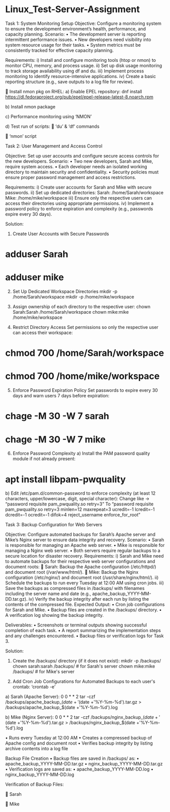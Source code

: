 # Linux_Test-Server-Assignment

Task 1: System Monitoring Setup
	Objective: Configure a monitoring system to ensure the development environment’s health, performance, and capacity planning.
Scenario:
•	The development server is reporting intermittent performance issues.
•	New developers need visibility into system resource usage for their tasks.
•	System metrics must be consistently tracked for effective capacity planning.

Requirements:
i)	Install and configure monitoring tools (htop or nmon) to monitor CPU, memory, and process usage.
ii)	Set up disk usage monitoring to track storage availability using df and du.
iii)	Implement process monitoring to identify resource-intensive applications.
iv)	Create a basic reporting structure (e.g., save outputs to a log file for review).

	Install nmon pkg on RHEL:
a)	Enable EPEL repository: 
dnf install https://dl.fedoraproject.org/pub/epel/epel-release-latest-8.noarch.rpm
 
b)	Install nmon package
 
c)	Performance monitoring using ‘NMON’
 
 

d)	Test run of scripts:
	‘du’ & ‘df’ commands
 

	‘nmon’ script 
 


Task 2: User Management and Access Control
	
Objective: Set up user accounts and configure secure access controls for the new developers.
Scenario:
•	Two new developers, Sarah and Mike, require system access.
•	Each developer needs an isolated working directory to maintain security and confidentiality.
•	Security policies must ensure proper password management and access restrictions.

Requirements:
i)	Create user accounts for Sarah and Mike with secure passwords.
ii)	Set up dedicated directories: 
		Sarah: /home/Sarah/workspace
		Mike: /home/mike/workspace
iii)	Ensure only the respective users can access their directories using appropriate permissions.
iv)	Implement a password policy to enforce expiration and complexity (e.g., passwords expire every 30 days).
	
Solution:
1)	Create User Accounts with Secure Passwords
# adduser Sarah
# adduser mike

 

2)	Set Up Dedicated Workspace Directories
mkdir -p /home/Sarah/workspace
mkdir -p /home/mike/workspace

3)	Assign ownership of each directory to the respective user:
chown Sarah:Sarah /home/Sarah/workspace
chown mike:mike /home/mike/workspace

4)	Restrict Directory Access
Set permissions so only the respective user can access their workspace:
# chmod 700 /home/Sarah/workspace
# chmod 700 /home/mike/workspace

5)	 Enforce Password Expiration Policy
Set passwords to expire every 30 days and warn users 7 days before expiration:
# chage -M 30 -W 7 sarah
# chage -M 30 -W 7 mike
 
6)	 Enforce Password Complexity
a)	Install the PAM password quality module if not already present:
#  apt install libpam-pwquality
b)	Edit /etc/pam.d/common-password to enforce complexity (at least 12 characters, upper/lowercase, digit, special character):
Change like -> “password requisite pam_pwquality.so retry=3”
To
“password requisite pam_pwquality.so retry=3 minlen=12 maxrepeat=3 ucredit=-1 lcredit=-1 dcredit=-1 ocredit=-1 difok=4 reject_username enforce_for_root”

 
 


Task 3: Backup Configuration for Web Servers
	
Objective: Configure automated backups for Sarah’s Apache server and Mike’s Nginx server to ensure data integrity and recovery.
Scenario:
•	Sarah is responsible for managing an Apache web server.
•	Mike is responsible for managing a Nginx web server. 
•	Both servers require regular backups to a secure location for disaster recovery.
Requirements:
i)	Sarah and Mike need to automate backups for their respective web server configurations and document roots: 
	Sarah: Backup the Apache configuration (/etc/httpd/) and document root (/var/www/html/).
	Mike: Backup the Nginx configuration (/etc/nginx/) and document root (/usr/share/nginx/html/).
ii)	Schedule the backups to run every Tuesday at 12:00 AM using cron jobs.
iii)	Save the backups as compressed files in /backups/ with filenames including the server name and date (e.g., apache_backup_YYYY-MM-DD.tar.gz).
iv)	Verify the backup integrity after each run by listing the contents of the compressed file.
Expected Output:
•	Cron job configurations for Sarah and Mike.
•	Backup files are created in the /backups/ directory.
•	A verification log showing the backup integrity.

Deliverables:
•	Screenshots or terminal outputs showing successful completion of each task.
•	A report summarizing the implementation steps and any challenges encountered.
•	Backup files or verification logs for Task 3.


Solution:

1)	Create the /backups/ directory (if it does not exist):
mkdir -p /backups/
chown sarah:sarah /backups/   # for Sarah's server
chown mike:mike /backups/     # for Mike's server

 

2)	Add Cron Job Configurations for Automated Backups to each user's crontab: ‘crontab -e’

a)	Sarah (Apache Server):
0 0 * * 2 tar -czf /backups/apache_backup_$(date +'%Y-%m-%d').tar.gz /etc/httpd/ /var/www/html/ && tar -tzf /backups/apache_backup_$(date +'%Y-%m-%d').tar.gz > /backups/apache_backup_$(date +'%Y-%m-%d').log

 

b)	Mike (Nginx Server):
0 0 * * 2 tar -czf /backups/nginx_backup_$(date +'%Y-%m-%d').tar.gz /etc/nginx/ /usr/share/nginx/html/ && tar -tzf /backups/nginx_backup_$(date +'%Y-%m-%d').tar.gz > /backups/nginx_backup_$(date +'%Y-%m-%d').log

 

•	Runs every Tuesday at 12:00 AM
•	Creates a compressed backup of Apache config and document root
•	Verifies backup integrity by listing archive contents into a log file

Backup File Creation
•	Backup files are saved in /backups/ as:
•	apache_backup_YYYY-MM-DD.tar.gz
•	nginx_backup_YYYY-MM-DD.tar.gz
•	Verification logs are saved as:
•	apache_backup_YYYY-MM-DD.log
•	nginx_backup_YYYY-MM-DD.log


Verification of Backup Files:

	Sarah
 


	Mike

 


